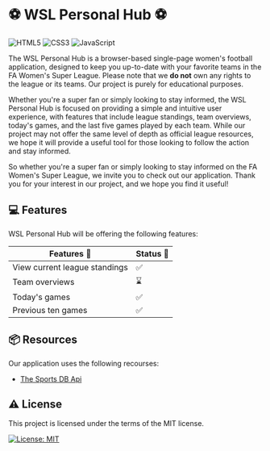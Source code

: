# :soccer: WSL Personal Hub :soccer:
![HTML5](https://img.shields.io/badge/html5-%23E34F26.svg?style=for-the-badge&logo=html5&logoColor=white) ![CSS3](https://img.shields.io/badge/css3-%231572B6.svg?style=for-the-badge&logo=css3&logoColor=white) ![JavaScript](https://img.shields.io/badge/javascript-%23323330.svg?style=for-the-badge&logo=javascript&logoColor=%23F7DF1E)

The WSL Personal Hub is a browser-based single-page women's football application, designed to keep you up-to-date with your favorite teams in the FA Women's Super League. Please note that we **do not** own any rights to the league or its teams. Our project is purely for educational purposes.

Whether you're a super fan or simply looking to stay informed, the WSL Personal Hub is focused on providing a simple and intuitive user experience, with features that include league standings, team overviews, today's games, and the last five games played by each team. While our project may not offer the same level of depth as official league resources, we hope it will provide a useful tool for those looking to follow the action and stay informed.

So whether you're a super fan or simply looking to stay informed on the FA Women's Super League, we invite you to check out our application. Thank you for your interest in our project, and we hope you find it useful!

<!-- TODO: add preview screens of the app -->
<!-- ![Team creator forms](./public/images/readme/team_creator-preview.jpg) -->

## :computer: Features

WSL Personal Hub will be offering the following features: 

| Features :nail_care:        | Status :rocket:    |
|-----------------------------|---------------------|
| View current league standings    | :white_check_mark: |
| Team overviews    | :hourglass: |
| Today's games    | :white_check_mark: |
| Previous ten games    | :white_check_mark: |

<!-- ---

## :memo: Documentation

Learn more about the WSL Personal Hub and dive deeper into this project by reading the process documentation in our [wiki](https://github.com/noyamirai/projectteamcreator/wiki). -->

## :package: Resources
Our application uses the following recourses:
- [The Sports DB Api](https://www.thesportsdb.com/api.php)

## :warning: License

This project is licensed under the terms of the MIT license.

[![License: MIT](https://img.shields.io/badge/License-MIT-yellow.svg)](https://github.com/noyamirai/projectteamcreator/blob/main/LICENSE)

